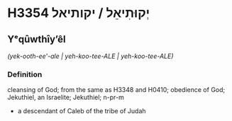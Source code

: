 # H3354 יְקוּתִיאֵל / יקותיאל

## Yᵉqûwthîyʼêl

_(yek-ooth-ee'-ale | yeh-koo-tee-ALE | yeh-koo-tee-ALE)_

### Definition

cleansing of God; from the same as H3348 and H0410; obedience of God; Jekuthiel, an Israelite; Jekuthiel; n-pr-m

- a descendant of Caleb of the tribe of Judah
